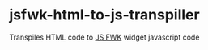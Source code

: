 # jsfwk-html-to-js-transpiller
Transpiles HTML code to [JS FWK](https://github.com/DanielMazurkiewicz/jsfwk) widget javascript code

### <SCRIPT>

#### STATIC

Code in given script will be executed once, on module load

Example:
```html
<script static>
    let widget = require('widget');
</script>
```

#### BEFORE

Code in given script will execute before widget DOM is build

Example:
```html
<script before>
    alert('Wiget execution begins');
</script>
```

#### AFTER

Code in given script will execute before widget DOM is build

Example:
```html
<script after>
    alert('Widget execution ends');
</script>
```

### <SCRIPT(=...)>

#### SET

Code of given script will be converted to widget attribute setter. Value to set attribute is passed through "value" variable. See example.

Example:
```html
<script(=customAttribute) set>
    console.log(value);
</script>
```

#### GET

Code of given script will be converted to widget attribute getter. 

Example:
```html
<script(=customAttribute) get>
    return 'hello';
</script>
```

#### VISIBLE

This will make changes to attributes visible to DOM (by default attribute changes are hidden to DOM)

Example:
```html
<script(=customAttribute) set visible>
    console.log(value);
</script>
```

### <SCRIPT(&...)>

This will assign event to DOM element.

Example:
```html
<button(plusOne)>+1</button>
<script(&click, plusOne)>
    alert('button clicked');
</script>
```
This example will assign a 'click' event to button named plusOne;


### <STYLE>

Styles must have named selectors. Names of selectors becomes available to HTML elements as local static variables

Example:
```html
<style>
    .green {
        color: green;
    }
    .red > div {
        color: red;
    }
    @media screen and (min-width: 480px) {
        .blue {
            color: blue;
        }
    }
</style>

<div class=[red,green,blue]>
```

_NOTE the usage of class attribute and that styles will produce static variables so remember not to create other variables and constants with same name and once you change a value of such a variable, a new value will apply to every new instance of widget_
```javascript
let red, green, blue;
```


### <^...>

Append widget into DOM

Example:
```html
<script static>
    const widget = require('./widget.html');
</script>
<^widget>
    hello world from widget!!! ;-)
</^widget>
```

#### <@...>

Widget DOM placeholder, all elements will be attached into defined in widget place.
Example:
```html
<script static>
    const widget = require('./widget.html');
</script>
<^widget>
    <@title><img src='dozy.jpg>'/> Dozy </@title>
    <@content> A beautifull flower </@content>        
</^widget>
```

### <...(...)>

This creates named HTML element, a variable for quick access to element.

_CAUTION!!! There must be one element named "main". This element will be returned as widget root._

Example:
```html
<div(main)>
    <div(shortInfo)/>
    <div(fullInfo)/>
</div>

<script after>
    shortInfo.innerHTML = 'some short info';
    main.className = '';
</script>
```

#### <...(@...)>

This creates widget's placeholder and named HTML element (a variable for quick access to element).
Default placeholder for appending new elements to widget is 'main' element, but if you wish to change it define '@content' placeholder.

Example:
```html
<div(main)>
    <div(@leftPanel)/>
    <div(@rightPanel)/>
</div>
```
_NOTE that it also creates variables for quick access to placeholders_

## Check example to see it in action:
[JS FWK html example on github](https://github.com/DanielMazurkiewicz/jsfwk-app-example-html)
